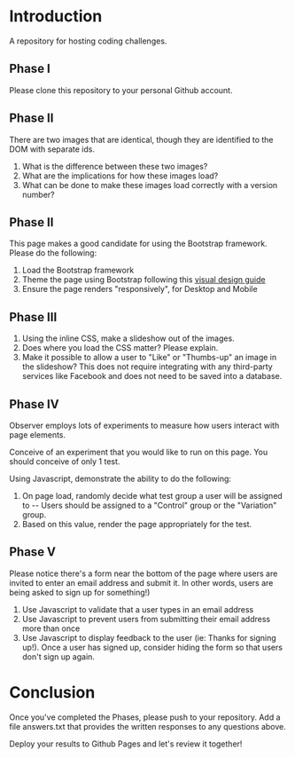 # Introduction

A repository for hosting coding challenges.

## Phase I

Please clone this repository to your personal Github account.

## Phase II

There are two images that are identical, though they are identified to the DOM with separate ids.

1. What is the difference between these two images?
2. What are the implications for how these images load?
3. What can be done to make these images load correctly with a version number?

## Phase II

This page makes a good candidate for using the Bootstrap framework.  Please do the following:

1. Load the Bootstrap framework
2. Theme the page using Bootstrap following this <a href="design-guide.png">visual design guide</a>
3. Ensure the page renders "responsively", for Desktop and Mobile

## Phase III

1. Using the inline CSS, make a slideshow out of the images.
2. Does where you load the CSS matter?  Please explain.
3. Make it possible to allow a user to "Like" or "Thumbs-up" an image in the slideshow?  This does not require integrating with any third-party services like Facebook and does not need to be saved into a database.

## Phase IV

Observer employs lots of experiments to measure how users interact with page elements.

Conceive of an experiment that you would like to run on this page.  You should conceive of only 1 test.

Using Javascript, demonstrate the ability to do the following:

1. On page load, randomly decide what test group a user will be assigned to -- Users should be assigned to a "Control" group or the "Variation" group.
2. Based on this value, render the page appropriately for the test.

## Phase V

Please notice there's a form near the bottom of the page where users are invited to enter an email address and submit it.  In other words, users are being asked to sign up for something!)

1. Use Javascript to validate that a user types in an email address
2. Use Javascript to prevent users from submitting their email address more than once
3. Use Javascript to display feedback to the user (ie: Thanks for signing up!).  Once a user has signed up, consider hiding the form so that users don't sign up again.

# Conclusion

Once you've completed the Phases, please push to your repository.  Add a file answers.txt that provides the written responses to any questions above.

Deploy your results to Github Pages and let's review it together!

